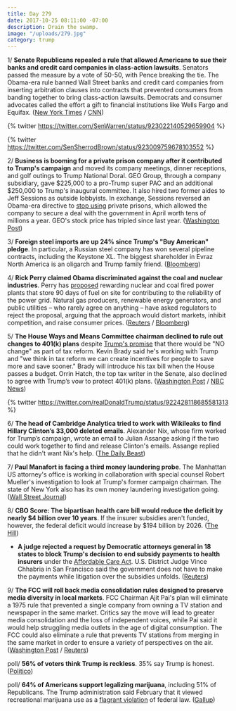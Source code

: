 ```yaml
---
title: Day 279
date: 2017-10-25 08:11:00 -07:00
description: Drain the swamp.
image: "/uploads/279.jpg"
category: trump
---
```


1/ **Senate Republicans repealed a rule that allowed Americans to sue their banks and credit card companies in class-action lawsuits**. Senators passed the measure by a vote of 50-50, with Pence breaking the tie. The Obama-era rule banned Wall Street banks and credit card companies from inserting arbitration clauses into contracts that prevented consumers from banding together to bring class-action lawsuits. Democrats and consumer advocates called the effort a gift to financial institutions like Wells Fargo and Equifax. ([New York Times](https://www.nytimes.com/2017/10/24/business/senate-vote-wall-street-regulation.html) / [CNN](http://www.cnn.com/2017/10/24/politics/senate-cfpb-arbitration-repeal/index.html))

{% twitter https://twitter.com/SenWarren/status/923022140529659904 %}

{% twitter https://twitter.com/SenSherrodBrown/status/923009759678103552 %}

2/ **Business is booming for a private prison company after it contributed to Trump's campaign** and moved its company meetings, dinner receptions, and golf outings to Trump National Doral. GEO Group, through a company subsidiary, gave $225,000 to a pro-Trump super PAC and an additional $250,000 to Trump's inaugural committee. It also hired two former aides to Jeff Sessions as outside lobbyists. In exchange, Sessions reversed an Obama-era directive to [stop using](https://whatthefuckjusthappenedtoday.com/2017/02/24/Day-36/#7-justice-department-will-use-privat) private prisons, which allowed the company to secure a deal with the government in April worth tens of millions a year. GEO's stock price has tripled since last year. ([Washington Post](https://www.washingtonpost.com/politics/with-business-booming-under-trump-private-prison-giant-gathers-at-presidents-resort/2017/10/25/b281d32c-adee-11e7-a908-a3470754bbb9_story.html))

3/ **Foreign steel imports are up 24% since Trump's "Buy American" pledge**. In particular, a Russian steel company has won several pipeline contracts, including the Keystone XL. The biggest shareholder in Evraz North America is an oligarch and Trump family friend. ([Bloomberg](https://www.bloomberg.com/news/articles/2017-10-25/under-trump-made-in-america-is-losing-out-to-russian-steel))

4/ **Rick Perry claimed Obama discriminated against the coal and nuclear industries**. Perry has [proposed](https://www.reuters.com/article/us-usa-electricity-grid-ferc/plan-to-support-coal-nuclear-divides-u-s-energy-industry-idUSKBN1CT052) rewarding nuclear and coal fired power plants that store 90 days of fuel on site for contributing to the reliability of the power grid. Natural gas producers, renewable energy generators, and public utilities – who rarely agree on anything – have asked regulators to reject the proposal, arguing that the approach would distort markets, inhibit competition, and raise consumer prices. ([Reuters](https://www.reuters.com/article/us-usa-energy/obama-discriminated-against-coal-nuclear-u-s-energy-secretary-idUSKBN1CU1BO) / [Bloomberg](https://www.bloomberg.com/news/articles/2017-10-23/largest-u-s-grid-operator-opposes-perry-s-plan-to-save-coal))

5/ **The House Ways and Means Committee chairman declined to rule out changes to 401(k) plans** despite [Trump's promise](https://whatthefuckjusthappenedtoday.com/2017/10/23/day-277/#6-trump-dismissed-the-house-republic) that there would be "NO change" as part of tax reform. Kevin Brady said he's working with Trump and "we think in tax reform we can create incentives for people to save more and save sooner." Brady will introduce his tax bill when the House passes a budget. Orrin Hatch, the top tax writer in the Senate, also declined to agree with Trump’s vow to protect 401(k) plans. ([Washington Post](https://www.washingtonpost.com/news/business/wp/2017/10/25/house-gop-tax-leader-threatens-to-break-trumps-promise-not-to-change-401k-rules/) / [NBC News](https://www.nbcnews.com/politics/congress/key-republican-opens-door-401-k-change-despite-trump-tweet-n814136))

{% twitter https://twitter.com/realDonaldTrump/status/922428118685581313 %}

6/ **The head of Cambridge Analytica tried to work with Wikileaks to find Hillary Clinton’s 33,000 deleted emails**. Alexander Nix, whose firm worked for Trump’s campaign, wrote an email to Julian Assange asking if the two could work together to find and release Clinton's emails. Assange replied that he didn't want Nix's help. ([The Daily Beast](https://www.thedailybeast.com/trump-data-guru-i-tried-to-team-up-with-julian-assange))

7/ **Paul Manafort is facing a third money laundering probe**. The Manhattan US attorney's office is working in collaboration with special counsel Robert Mueller's investigation to look at Trump's former campaign chairman. The state of New York also has its own money laundering investigation going. ([Wall Street Journal](https://www.wsj.com/articles/former-trump-campaign-chairman-paul-manafort-faces-another-money-laundering-probe-1508888106))

8/ **CBO Score: The bipartisan health care bill would reduce the deficit by nearly $4 billion over 10 years**. If the insurer subsidies aren't funded,  however, the federal deficit would increase by $194 billion by 2026. ([The Hill](http://thehill.com/policy/healthcare/357091-cbo-bipartisan-deal-would-reduce-deficit-by-4-billion))

* **A judge rejected a request by Democratic attorneys general in 18 states to block Trump's decision to end subsidy payments to health insurers** under the <a href="{{ site.url }}{{ site.baseurl }}/trump-health-care/">Affordable Care Act</a>. U.S. District Judge Vince Chhabria in San Francisco said the government does not have to make the payments while litigation over the subsidies unfolds. ([Reuters](https://www.reuters.com/article/us-usa-healthcare-ruling/judge-rejects-bid-by-18-u-s-states-to-revive-obamacare-subsidies-idUSKBN1CU2ZZ?il=0))

9/ **The FCC will roll back media consolidation rules designed to preserve media diversity in local markets**. FCC Chairman Ajit Pai's plan will eliminate a 1975 rule that prevented a single company from owning a TV station and newspaper in the same market. Critics say the move will lead to greater media consolidation and the loss of independent voices, while Pai said it would help struggling media outlets in the age of digital consumption. The FCC could also eliminate a rule that prevents TV stations from merging in the same market in order to ensure a variety of perspectives on the air. ([Washington Post](https://www.washingtonpost.com/news/the-switch/wp/2017/10/25/the-fcc-plans-to-roll-back-some-of-its-biggest-rules-against-media-consolidation/) / [Reuters](https://www.reuters.com/article/us-usa-fcc-media/fcc-to-loosen-tv-newspaper-ownership-rules-idUSKBN1CU2TD))

poll/ **56% of voters think Trump is reckless**. 35% say Trump is honest. ([Politico](http://www.politico.com/story/2017/10/25/trump-poll-reckless-honest-244126))

poll/ **64% of Americans support legalizing marijuana**, including 51% of Republicans. The Trump administration said February that it viewed recreational marijuana use as a [flagrant violation](https://whatthefuckjusthappenedtoday.com/2017/02/24/Day-36/#8-trump-administration-signals-a-pos) of federal law. ([Gallup](http://news.gallup.com/poll/221018/record-high-support-legalizing-marijuana.aspx))